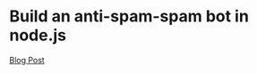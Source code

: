 # Build an anti-spam-spam bot in node.js

[Blog Post](http://magpiedev.com/pages/build-a-anti-spam-spam-bot-in-nodejs/)
